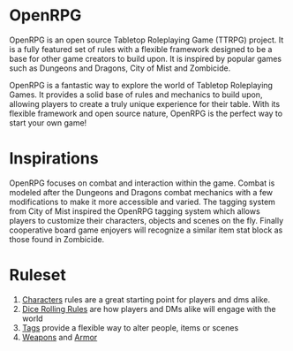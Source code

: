 # OpenRPG
OpenRPG is an open source Tabletop Roleplaying Game (TTRPG) project. It is a fully featured set of rules with a flexible framework designed to be a base for other game creators to build upon. It is inspired by popular games such as Dungeons and Dragons, City of Mist and Zombicide. 

OpenRPG is a fantastic way to explore the world of Tabletop Roleplaying Games. It provides a solid base of rules and mechanics to build upon, allowing players to create a truly unique experience for their table. With its flexible framework and open source nature, OpenRPG is the perfect way to start your own game!


# Inspirations
OpenRPG focuses on combat and interaction within the game. Combat is modeled after the Dungeons and Dragons combat mechanics with a few modifications to make it more accessible and varied. The tagging system from City of Mist inspired the OpenRPG tagging system which allows players to customize their characters, objects and scenes on the fly. Finally cooperative board game enjoyers will recognize a similar item stat block as those found in Zombicide. 



# Ruleset

1. [Characters](Character/character_properties.md) rules are a great starting point for players and dms alike.
1. [Dice Rolling Rules](Rules/dice.md) are how players and DMs alike will engage with the world
1. [Tags](Rules/tags.md) provide a flexible way to alter people, items or scenes
1. [Weapons](Rules/Items/weapons.md) and [Armor](Rules/Items/armor.md)
